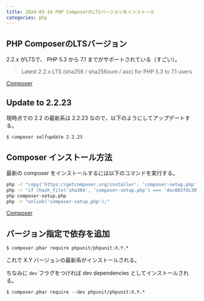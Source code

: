 ```yaml
---
title: 2024-03-14 PHP ComposerのLTSバージョンをインストール
categories: php
---
```


## PHP ComposerのLTSバージョン

2.2.x がLTSで、 PHP 5.3 から 7.1 までがサポートされている（すごい）。

> Latest 2.2.x LTS (sha256 / sha256sum / asc) for PHP 5.3 to 7.1 users

[Composer](https://getcomposer.org/download/)

## Update to 2.2.23

現時点での 2.2 の最新系は 2.2.23 なので、以下のようにしてアップデートする。

```console
$ composer selfupdate 2.2.23
```

## Composer インストール方法

最新の composer をインストールするには以下のコマンドを実行する。

```bash
php -r "copy('https://getcomposer.org/installer', 'composer-setup.php');"
php -r "if (hash_file('sha384', 'composer-setup.php') === 'dac665fdc30fdd8ec78b38b9800061b4150413ff2e3b6f88543c636f7cd84f6db9189d43a81e5503cda447da73c7e5b6') { echo 'Installer verified'; } else { echo 'Installer corrupt'; unlink('composer-setup.php'); } echo PHP_EOL;"
php composer-setup.php
php -r "unlink('composer-setup.php');"
```

[Composer](https://getcomposer.org/download/)

## バージョン指定で依存を追加

```console
$ composer.phar require phpunit/phpunit:X.Y.*
```

これで X.Y バージョンの最新系がインストールされる。

ちなみに `dev` フラグをつければ dev dependencies としてインストールされる。

```console
$ composer.phar require --dev phpunit/phpunit:X.Y.*
```
